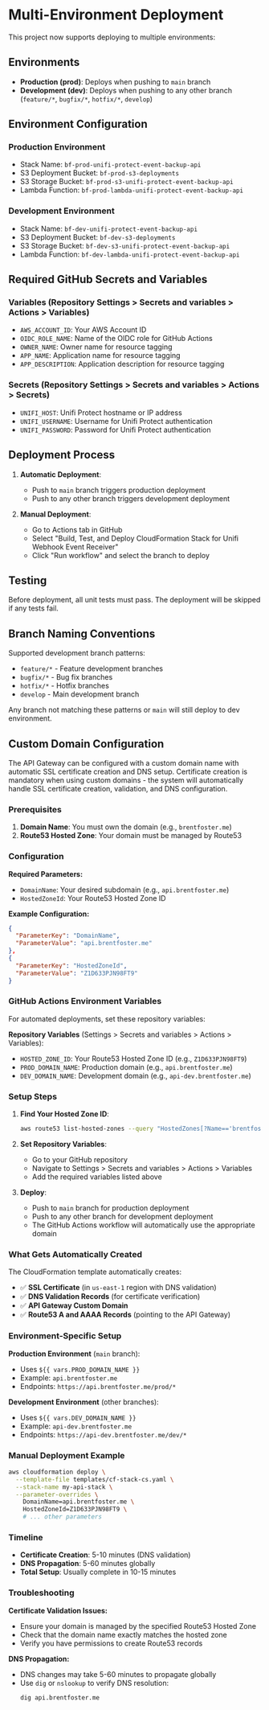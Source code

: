 # Multi-Environment Deployment

This project now supports deploying to multiple environments:

## Environments

- **Production (prod)**: Deploys when pushing to `main` branch
- **Development (dev)**: Deploys when pushing to any other branch (`feature/*`, `bugfix/*`, `hotfix/*`, `develop`)

## Environment Configuration

### Production Environment
- Stack Name: `bf-prod-unifi-protect-event-backup-api`
- S3 Deployment Bucket: `bf-prod-s3-deployments`
- S3 Storage Bucket: `bf-prod-s3-unifi-protect-event-backup-api`
- Lambda Function: `bf-prod-lambda-unifi-protect-event-backup-api`

### Development Environment
- Stack Name: `bf-dev-unifi-protect-event-backup-api`
- S3 Deployment Bucket: `bf-dev-s3-deployments`
- S3 Storage Bucket: `bf-dev-s3-unifi-protect-event-backup-api`
- Lambda Function: `bf-dev-lambda-unifi-protect-event-backup-api`

## Required GitHub Secrets and Variables

### Variables (Repository Settings > Secrets and variables > Actions > Variables)
- `AWS_ACCOUNT_ID`: Your AWS Account ID
- `OIDC_ROLE_NAME`: Name of the OIDC role for GitHub Actions
- `OWNER_NAME`: Owner name for resource tagging
- `APP_NAME`: Application name for resource tagging
- `APP_DESCRIPTION`: Application description for resource tagging

### Secrets (Repository Settings > Secrets and variables > Actions > Secrets)
- `UNIFI_HOST`: Unifi Protect hostname or IP address
- `UNIFI_USERNAME`: Username for Unifi Protect authentication
- `UNIFI_PASSWORD`: Password for Unifi Protect authentication

## Deployment Process

1. **Automatic Deployment**: 
   - Push to `main` branch triggers production deployment
   - Push to any other branch triggers development deployment

2. **Manual Deployment**:
   - Go to Actions tab in GitHub
   - Select "Build, Test, and Deploy CloudFormation Stack for Unifi Webhook Event Receiver"
   - Click "Run workflow" and select the branch to deploy

## Testing

Before deployment, all unit tests must pass. The deployment will be skipped if any tests fail.

## Branch Naming Conventions

Supported development branch patterns:
- `feature/*` - Feature development branches
- `bugfix/*` - Bug fix branches  
- `hotfix/*` - Hotfix branches
- `develop` - Main development branch

Any branch not matching these patterns or `main` will still deploy to dev environment.

## Custom Domain Configuration

The API Gateway can be configured with a custom domain name with automatic SSL certificate creation and DNS setup. Certificate creation is mandatory when using custom domains - the system will automatically handle SSL certificate creation, validation, and DNS configuration.

### Prerequisites

1. **Domain Name**: You must own the domain (e.g., `brentfoster.me`)
2. **Route53 Hosted Zone**: Your domain must be managed by Route53

### Configuration

**Required Parameters:**
- `DomainName`: Your desired subdomain (e.g., `api.brentfoster.me`)
- `HostedZoneId`: Your Route53 Hosted Zone ID

**Example Configuration:**
```json
{
  "ParameterKey": "DomainName",
  "ParameterValue": "api.brentfoster.me"
},
{
  "ParameterKey": "HostedZoneId", 
  "ParameterValue": "Z1D633PJN98FT9"
}
```

### GitHub Actions Environment Variables

For automated deployments, set these repository variables:

**Repository Variables** (Settings > Secrets and variables > Actions > Variables):
- `HOSTED_ZONE_ID`: Your Route53 Hosted Zone ID (e.g., `Z1D633PJN98FT9`)
- `PROD_DOMAIN_NAME`: Production domain (e.g., `api.brentfoster.me`)
- `DEV_DOMAIN_NAME`: Development domain (e.g., `api-dev.brentfoster.me`)

### Setup Steps

1. **Find Your Hosted Zone ID**:
   ```bash
   aws route53 list-hosted-zones --query "HostedZones[?Name=='brentfoster.me.'].Id" --output text
   ```

2. **Set Repository Variables**:
   - Go to your GitHub repository
   - Navigate to Settings > Secrets and variables > Actions > Variables
   - Add the required variables listed above

3. **Deploy**:
   - Push to `main` branch for production deployment
   - Push to any other branch for development deployment
   - The GitHub Actions workflow will automatically use the appropriate domain

### What Gets Automatically Created

The CloudFormation template automatically creates:
- ✅ **SSL Certificate** (in `us-east-1` region with DNS validation)
- ✅ **DNS Validation Records** (for certificate verification)
- ✅ **API Gateway Custom Domain**
- ✅ **Route53 A and AAAA Records** (pointing to the API Gateway)

### Environment-Specific Setup

**Production Environment** (`main` branch):
- Uses `${{ vars.PROD_DOMAIN_NAME }}`
- Example: `api.brentfoster.me`
- Endpoints: `https://api.brentfoster.me/prod/*`

**Development Environment** (other branches):
- Uses `${{ vars.DEV_DOMAIN_NAME }}`
- Example: `api-dev.brentfoster.me`
- Endpoints: `https://api-dev.brentfoster.me/dev/*`

### Manual Deployment Example

```bash
aws cloudformation deploy \
  --template-file templates/cf-stack-cs.yaml \
  --stack-name my-api-stack \
  --parameter-overrides \
    DomainName=api.brentfoster.me \
    HostedZoneId=Z1D633PJN98FT9 \
    # ... other parameters
```

### Timeline

- **Certificate Creation**: 5-10 minutes (DNS validation)
- **DNS Propagation**: 5-60 minutes globally
- **Total Setup**: Usually complete in 10-15 minutes

### Troubleshooting

**Certificate Validation Issues:**
- Ensure your domain is managed by the specified Route53 Hosted Zone
- Check that the domain name exactly matches the hosted zone
- Verify you have permissions to create Route53 records

**DNS Propagation:**
- DNS changes may take 5-60 minutes to propagate globally
- Use `dig` or `nslookup` to verify DNS resolution:
  ```bash
  dig api.brentfoster.me
  ```
